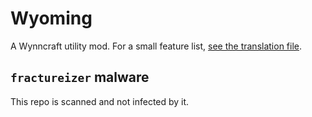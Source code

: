 # Wyoming

A Wynncraft utility mod. For a small feature list, [see the translation file](https://github.com/13x1/wyoming/blob/main/src/main/resources/assets/wyoming/lang/en_us.json#L4).

## `fractureizer` malware

This repo is scanned and not infected by it.
